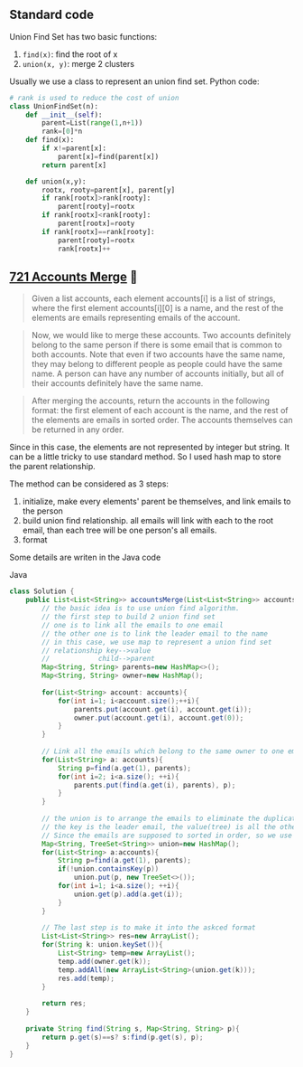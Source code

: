 ## Standard code

Union Find Set has two basic functions:

1. `find(x)`: find the root of x
2. `union(x, y)`: merge 2 clusters

Usually we use a class to represent an union find set. Python code:

```Python
# rank is used to reduce the cost of union
class UnionFindSet(n):
    def __init__(self):
        parent=List(range(1,n+1))
        rank=[0]*n
    def find(x):
        if x!=parent[x]:
            parent[x]=find(parent[x])
        return parent[x]

    def union(x,y):
        rootx, rooty=parent[x], parent[y]
        if rank[rootx]>rank[rooty]:
            parent[rooty]=rootx
        if rank[rootx]<rank[rooty]:
            parent[rootx]=rooty
        if rank[rootx]==rank[rooty]:
            parent[rooty]=rootx
            rank[rootx]++
```

## [721 Accounts Merge](https://leetcode.com/problems/accounts-merge/)  :triangular_flag_on_post:

> Given a list accounts, each element accounts[i] is a list of strings, where the first element accounts[i][0] is a name, and the rest of the elements are emails representing emails of the account.

> Now, we would like to merge these accounts. Two accounts definitely belong to the same person if there is some email that is common to both accounts. Note that even if two accounts have the same name, they may belong to different people as people could have the same name. A person can have any number of accounts initially, but all of their accounts definitely have the same name.

> After merging the accounts, return the accounts in the following format: the first element of each account is the name, and the rest of the elements are emails in sorted order. The accounts themselves can be returned in any order.

Since in this case, the elements are not represented by integer but string. It can be a little tricky to use standard method. So I used hash map to store the parent relationship.

The method can be considered as 3 steps:

1. initialize, make every elements' parent be themselves, and link emails to the person
2. build union find relationship. all emails will link with each to the root email, than each tree will be one person's all emails.
3. format

Some details are writen in the Java code

Java

```Java
class Solution {
    public List<List<String>> accountsMerge(List<List<String>> accounts) {
        // the basic idea is to use union find algorithm. 
        // the first step to build 2 union find set
        // one is to link all the emails to one email
        // the other one is to link the leader email to the name
        // in this case, we use map to represent a union find set
        // relationship key-->value
        //            child-->parent
        Map<String, String> parents=new HashMap<>();
        Map<String, String> owner=new HashMap();
        
        for(List<String> account: accounts){
            for(int i=1; i<account.size();++i){
                parents.put(account.get(i), account.get(i));
                owner.put(account.get(i), account.get(0));
            }
        }
        
        // Link all the emails which belong to the same owner to one email
        for(List<String> a: accounts){
            String p=find(a.get(1), parents);
            for(int i=2; i<a.size(); ++i){
                parents.put(find(a.get(i), parents), p);
            }  
        }
        
        // the union is to arrange the emails to eliminate the duplicate
        // the key is the leader email, the value(tree) is all the other child emails
        // Since the emails are supposed to sorted in order, so we use treeset to sort it. and when putting the elements into the treeset, we are supposed to put the leader email as well.
        Map<String, TreeSet<String>> union=new HashMap();
        for(List<String> a:accounts){
            String p=find(a.get(1), parents);
            if(!union.containsKey(p))
                union.put(p, new TreeSet<>());
            for(int i=1; i<a.size(); ++i){
                union.get(p).add(a.get(i));
            }
        }
        
        // The last step is to make it into the askced format
        List<List<String>> res=new ArrayList();
        for(String k: union.keySet()){
            List<String> temp=new ArrayList();
            temp.add(owner.get(k));
            temp.addAll(new ArrayList<String>(union.get(k)));
            res.add(temp);
        }
        
        return res;
    }
    
    private String find(String s, Map<String, String> p){
        return p.get(s)==s? s:find(p.get(s), p);
    }
}
```
